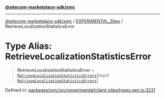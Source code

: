 [**@sitecore-marketplace-sdk/xmc**](../../../../README.md)

***

[@sitecore-marketplace-sdk/xmc](../../../../README.md) / [EXPERIMENTAL\_Sites](../README.md) / RetrieveLocalizationStatisticsError

# Type Alias: RetrieveLocalizationStatisticsError

> **RetrieveLocalizationStatisticsError** = [`RetrieveLocalizationStatisticsErrors`](RetrieveLocalizationStatisticsErrors.md)\[keyof [`RetrieveLocalizationStatisticsErrors`](RetrieveLocalizationStatisticsErrors.md)\]

Defined in: [packages/xmc/src/experimental/client-sites/types.gen.ts:3231](https://github.com/Sitecore/marketplace-sdk/blob/main/packages/xmc/src/experimental/client-sites/types.gen.ts#L3231)
